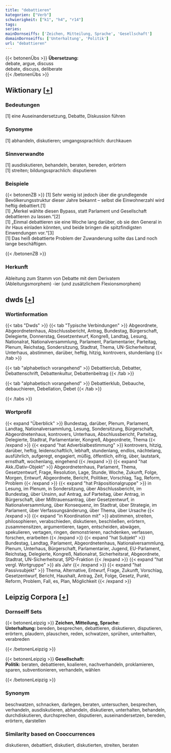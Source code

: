 ```yaml
---
title: "debattieren"
kategorien: ["Verb"]
schwierigkeit: ["k1", "h4", "r14"]
tags:
series:
mainDornseiffs: ['Zeichen, Mitteilung, Sprache', 'Gesellschaft']
domainDornseiffs: ['Unterhaltung', 'Politik']
url: "debattieren"
---
```


{{< betonenÜbs >}}
**Übersetzung:**  
debate, argue, discuss  
debate, discuss, deliberate  
{{< /betonenÜbs >}}

## Wiktionary [[+](https://de.wiktionary.org/wiki/debattieren)]

### Bedeutungen
[1] eine Auseinandersetzung, Debatte, Diskussion führen  

### Synonyme
[1] abhandeln, diskutieren; umgangssprachlich: durchkauen  

### Sinnverwandte
[1] ausdiskutieren, behandeln, beraten, bereden, erörtern  
[1] streiten; bildungssprachlich: disputieren  

### Beispiele
{{< betonenZB >}}
[1] Sehr wenig ist jedoch über die grundlegende Bevölkerungsstruktur dieser Jahre bekannt – selbst die Einwohnerzahl wird heftig debattiert.[1]  
[1] „Merkel wählte diesen Bypass, statt Parlament und Gesellschaft debattieren zu lassen.“[2]  
[1] „Einmal debattieren sie eine Woche lang darüber, ob sie den General in ihr Haus einladen könnten, und beide bringen die spitzfindigsten Einwendungen vor.“[3]  
[1] Das heiß debattierte Problem der Zuwanderung sollte das Land noch lange beschäftigen.  

{{< /betonenZB >}}
### Herkunft
Ableitung zum Stamm von Debatte mit dem Derivatem (Ableitungsmorphem) -ier (und zusätzlichem Flexionsmorphem)  



## dwds [[+](https://www.dwds.de/wb/debattieren)]

### Wortinformation
{{< tabs "Dwds" >}}
{{< tab "Typische Verbindungen" >}}
Abgeordnete, Abgeordnetenhaus, Abschlussbericht, Antrag, Bundestag, Bürgerschaft, Delegierte, Donnerstag, Gesetzentwurf, Kongreß, Landtag, Lesung, Nationalrat, Nationalversammlung, Parlament, Parlamentarier, Parteitag, Plenum, Reichstag, Sondersitzung, Stadtrat, Thema, UN-Sicherheitsrat, Unterhaus, abstimmen, darüber, heftig, hitzig, kontrovers, stundenlang
{{< /tab >}}

{{< tab "alphabetisch vorangehend" >}}
Debattierclub, Debatter, Debattenschrift, Debattenkultur, Debattenbeitrag
{{< /tab >}}

{{< tab "alphabetisch vorangehend" >}}
Debattierklub, Debauche, debauchieren, Debellation, Debet
{{< /tab >}}

{{< /tabs >}}

### Wortprofil
{{< expand "Überblick" >}} Bundestag, darüber, Plenum, Parlament, Landtag, Nationalversammlung, Lesung, Sondersitzung, Bürgerschaft, Abgeordnetenhaus, kontrovers, Unterhaus, Abschlussbericht, Parteitag, Delegierte, Stadtrat, Parlamentarier, Kongreß, Abgeordnete, Thema {{< /expand >}}
{{< expand "hat Adverbialbestimmung" >}} kontrovers, hitzig, darüber, heftig, leidenschaftlich, lebhaft, stundenlang, endlos, nächtelang, ausführlich, aufgeregt, engagiert, müßig, öffentlich, eifrig, über, lautstark, ernsthaft, wochenlang, eingehend {{< /expand >}}
{{< expand "hat Akk./Dativ-Objekt" >}} Abgeordnetenhaus, Parlament, Thema, Gesetzentwurf, Frage, Resolution, Lage, Stunde, Woche, Zukunft, Folge, Morgen, Entwurf, Abgeordnete, Bericht, Politiker, Vorschlag, Tag, Reform, Problem {{< /expand >}}
{{< expand "hat Präpositionalgruppe" >}} in Lesung, im Plenum, in Sondersitzung, über Abschlussbericht, im Bundestag, über Unsinn, auf Antrag, auf Parteitag, über Antrag, in Bürgerschaft, über Mißtrauensantrag, über Gesetzentwurf, in Nationalversammlung, über Konsequenz, im Stadtrat, über Strategie, im Parlament, über Verfassungsänderung, über Thema, über Ursache {{< /expand >}}
{{< expand "in Koordination mit" >}} abstimmen, streiten, philosophieren, verabschieden, diskutieren, beschließen, erörtern, zusammensitzen, argumentieren, tagen, entscheiden, abwägen, spekulieren, vertagen, ringen, demonstrieren, nachdenken, verfassen, forschen, erarbeiten {{< /expand >}}
{{< expand "hat Subjekt" >}} Bundestag, Landtag, Parlament, Abgeordnetenhaus, Nationalversammlung, Plenum, Unterhaus, Bürgerschaft, Parlamentarier, Jugend, EU-Parlament, Reichstag, Delegierte, Kongreß, Nationalrat, Sicherheitsrat, Abgeordnete, Stadtrat, UN-Sicherheitsrat, SPD-Fraktion {{< /expand >}}
{{< expand "hat vergl. Wortgruppe" >}} als Jahr {{< /expand >}}
{{< expand "hat Passivsubjekt" >}} Thema, Alternative, Entwurf, Frage, Zukunft, Vorschlag, Gesetzentwurf, Bericht, Haushalt, Antrag, Zeit, Folge, Gesetz, Punkt, Reform, Problem, Fall, es, Plan, Möglichkeit {{< /expand >}}

## Leipzig Corpora [[+](https://corpora.uni-leipzig.de/en/res?word=debattieren&corpusId=deu_newscrawl-public_2018)]

### Dornseiff Sets
{{< betonenLeipzig >}}
**Zeichen, Mitteilung, Sprache:**  
**Unterhaltung:** bereden, besprechen, debattieren, diskutieren, disputieren, erörtern, plaudern, plauschen, reden, schwatzen, sprühen, unterhalten, verabreden  

{{< /betonenLeipzig >}}


{{< betonenLeipzig >}}
**Gesellschaft:**  
**Politik:** beraten, debattieren, koalieren, nachverhandeln, proklamieren, sparen, subventionieren, verhandeln, wählen  

{{< /betonenLeipzig >}}

### Synonym
beschwatzen, schnacken, darlegen, beraten, untersuchen, besprechen, verhandeln, ausdiskutieren, abhandeln, diskutieren, unterhalten, behandeln, durchdiskutieren, durchsprechen, disputieren, auseinandersetzen, bereden, erörtern, darstellen


### Similarity based on Cooccurrences
diskutieren, debattiert, diskutiert, diskutierten, streiten, beraten

